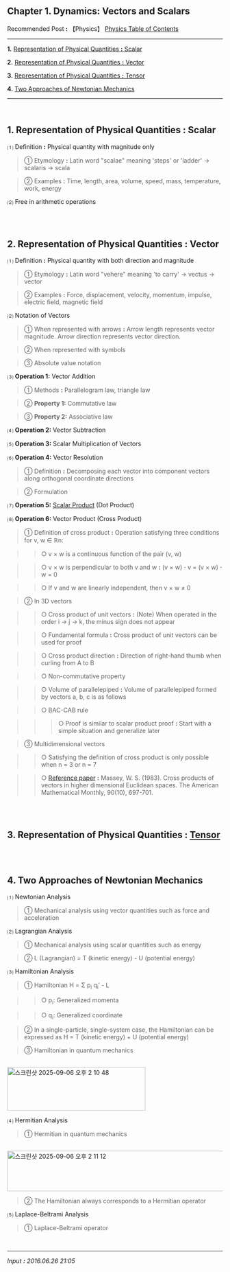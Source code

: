 ## **Chapter 1. Dynamics: Vectors and Scalars**

Recommended Post **:** 【Physics】 [Physics Table of Contents](https://jb243.github.io/pages/725)

---

**1.** [Representation of Physical Quantities **:** Scalar](#1-representation-of-physical-quantities-scalar)

**2.** [Representation of Physical Quantities **:** Vector](#2-representation-of-physical-quantities-vector)

**3.** [Representation of Physical Quantities **:** Tensor](#3-representation-of-physical-quantities-tensor)

**4.** [Two Approaches of Newtonian Mechanics](#4-two-approaches-of-newtonian-mechanics)

---

<br>

## **1\. Representation of Physical Quantities :** Scalar

 ⑴ Definition **:** Physical quantity with magnitude only

> ① Etymology **:** Latin word "scalae" meaning 'steps' or 'ladder' → scalaris → scala

> ② Examples **:** Time, length, area, volume, speed, mass, temperature, work, energy

 ⑵ Free in arithmetic operations

<br>

<br>

## **2\. Representation of Physical Quantities :** Vector

 ⑴ Definition **:** Physical quantity with both direction and magnitude

> ① Etymology **:** Latin word "vehere" meaning 'to carry' → vectus → vector

> ② Examples **:** Force, displacement, velocity, momentum, impulse, electric field, magnetic field

 ⑵ Notation of Vectors

> ① When represented with arrows **:** Arrow length represents vector magnitude. Arrow direction represents vector direction.

> ② When represented with symbols

> ③ Absolute value notation

 ⑶ **Operation 1:** Vector Addition

> ① Methods **:** Parallelogram law, triangle law

> ② **Property 1:** Commutative law

> ③ **Property 2:** Associative law

 ⑷ **Operation 2:** Vector Subtraction

 ⑸ **Operation 3:** Scalar Multiplication of Vectors

 ⑹ **Operation 4:** Vector Resolution

> ① Definition **:** Decomposing each vector into component vectors along orthogonal coordinate directions

> ② Formulation

 ⑺ **Operation 5:** [Scalar Product](https://jb243.github.io/pages/804) (Dot Product)

 ⑻ **Operation 6:** Vector Product (Cross Product)

> ① Definition of cross product **:** Operation satisfying three conditions for v, w ∈ ℝn:

>> ○ v × w is a continuous function of the pair (v, w)

>> ○ v × w is perpendicular to both v and w **:** (v × w) **·** v = (v × w) **·** w = 0

>> ○ If v and w are linearly independent, then v × w ≠ 0

> ② In 3D vectors

>> ○ Cross product of unit vectors **:** (Note) When operated in the order i → j → k, the minus sign does not appear

>> ○ Fundamental formula **:** Cross product of unit vectors can be used for proof

>> ○ Cross product direction **:** Direction of right-hand thumb when curling from A to B

>> ○ Non-commutative property

>> ○ Volume of parallelepiped **:** Volume of parallelepiped formed by vectors a, b, c is as follows

>> ○ BAC-CAB rule

>>> ○ Proof is similar to scalar product proof **:** Start with a simple situation and generalize later

> ③ Multidimensional vectors

>> ○ Satisfying the definition of cross product is only possible when n = 3 or n = 7

>> ○ [Reference paper](https://pdfs.semanticscholar.org/1f6b/ff1e992f60eb87b35c3ceed04272fb5cc298.pdf) **:** Massey, W. S. (1983). Cross products of vectors in higher dimensional Euclidean spaces. The American Mathematical Monthly, 90(10), 697-701.

<br>

<br>

## **3\. Representation of Physical Quantities :** [Tensor](https://jb243.github.io/pages/936)

<br>

<br>

## **4\. Two Approaches of Newtonian Mechanics**

⑴ Newtonian Analysis

> ① Mechanical analysis using vector quantities such as force and acceleration

⑵ Lagrangian Analysis

> ① Mechanical analysis using scalar quantities such as energy

> ② L (Lagrangian) = T (kinetic energy) - U (potential energy)

⑶ Hamiltonian Analysis

> ① Hamiltonian H = Σ p<sub>i</sub> q<sub>i</sub>′ - L

>> ○ p<sub>i</sub>: Generalized momenta

>> ○ q<sub>i</sub>: Generalized coordinate

> ② In a single-particle, single-system case, the Hamiltonian can be expressed as H = T (kinetic energy) + U (potential energy)

> ③ Hamiltonian in quantum mechanics

<br>

<img width="323" height="101" alt="스크린샷 2025-09-06 오후 2 10 48" src="https://github.com/user-attachments/assets/1ae7ed3c-6f73-49e2-9227-a7b7aa4e808a" />

<br>

⑷ Hermitian Analysis

> ① Hermitian in quantum mechanics

<br>

<img width="651" height="94" alt="스크린샷 2025-09-06 오후 2 11 12" src="https://github.com/user-attachments/assets/850b1548-51bb-4b6b-a636-1ee6d91763fe" />

<br>

> ② The Hamiltonian always corresponds to a Hermitian operator

⑸ Laplace-Beltrami Analysis

> ① Laplace-Beltrami operator

<br>

---

_Input **:** 2016.06.26 21:05_

